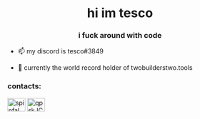 <h1 align="center">hi im tesco</h1>
<h3 align="center">i fuck around with code</h3>

- 📫 my discord is tesco#3849

- 🏅 currently the world record holder of twobuilderstwo.tools

<h3 align="left">contacts:</h3>
<p align="left">
<a href="https://www.youtube.com/channel/UCKOZ72-6rIYdcnfFOeWJLwA" target="blank"><img align="center" src="https://cdn.jsdelivr.net/npm/simple-icons@3.0.1/icons/youtube.svg" alt="spinfal" height="30" width="40" /></a>
<a href="https://discord.gg/EQCBQ2JEXD" target="blank"><img align="center" src="https://cdn.jsdelivr.net/npm/simple-icons@3.0.1/icons/discord.svg" alt="qpskJCZRvp" height="30" width="40" /></a>
</p>

